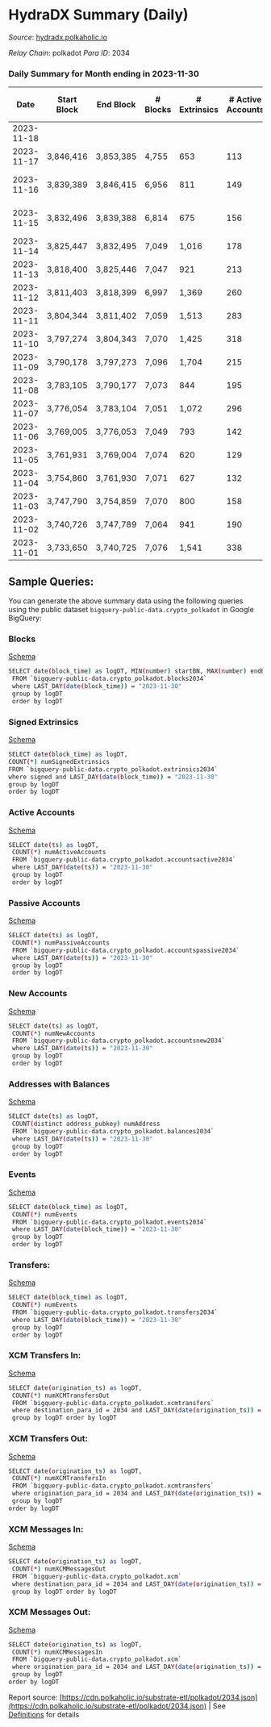 # HydraDX Summary (Daily)

_Source_: [hydradx.polkaholic.io](https://hydradx.polkaholic.io)

*Relay Chain*: polkadot
*Para ID*: 2034



### Daily Summary for Month ending in 2023-11-30


| Date    | Start Block | End Block | # Blocks | # Extrinsics | # Active Accounts | # Passive Accounts | # New Accounts | # Addresses | # Events  | # Transfers ($USD) | # XCM Transfers In ($USD) | # XCM Transfers Out ($USD) | # XCM In | # XCM Out | Issues |
|---------|-------------|-----------|----------|--------------|-------------------|--------------------|----------------|-------------|-----------|--------------------|---------------------------|----------------------------|----------|-----------|--------|
| 2023-11-18 |  |  |  |  |  |  |  |  |  |   |   |   |  |  |  |
| 2023-11-17 | 3,846,416 | 3,853,385 | 4,755 | 653 | 113 | 12 |  | 24,881 | 91,395 | 12,276  | 84 ($290,168.57) | 58 ($138,089.59) | 151 | 166 |  |
| 2023-11-16 | 3,839,389 | 3,846,415 | 6,956 | 811 | 149 | 17 | 8 | 24,872 | 132,596 | 17,669  | 120 ($167,666.55) | 80 ($109,110.84) | 216 | 205 | 71 missing (1.01%) |
| 2023-11-15 | 3,832,496 | 3,839,388 | 6,814 | 675 | 156 | 16 | 5 | 24,865 | 129,131 | 17,352  | 103 ($206,503.08) | 60 ($39,641.36) | 168 | 165 | 79 missing (1.15%) |
| 2023-11-14 | 3,825,447 | 3,832,495 | 7,049 | 1,016 | 178 | 17 | 10 | 24,860 | 137,847 | 18,450  | 155 ($216,650.63) | 100 ($141,037.84) | 255 | 249 |  |
| 2023-11-13 | 3,818,400 | 3,825,446 | 7,047 | 921 | 213 | 12 | 12 | 24,851 | 144,552 | 19,745  | 176 ($301,592.34) | 89 ($155,240.69) | 250 | 159 |  |
| 2023-11-12 | 3,811,403 | 3,818,399 | 6,997 | 1,369 | 260 | 20 | 26 | 24,840 | 139,504 | 18,606  | 119 ($237,463.61) | 75 ($107,754.81) | 279 | 275 |  |
| 2023-11-11 | 3,804,344 | 3,811,402 | 7,059 | 1,513 | 283 | 13 | 25 | 24,814 | 142,308 | 18,889  | 107 ($256,420.83) | 84 ($173,579.86) | 260 | 279 |  |
| 2023-11-10 | 3,797,274 | 3,804,343 | 7,070 | 1,425 | 318 | 15 | 16 | 24,791 | 141,725 | 18,642  | 181 ($344,914.97) | 133 ($122,374.30) | 250 | 240 |  |
| 2023-11-09 | 3,790,178 | 3,797,273 | 7,096 | 1,704 | 215 | 10 | 9 | 24,779 | 147,053 | 19,466  | 184 ($429,173.57) | 110 ($196,248.51) | 277 | 291 |  |
| 2023-11-08 | 3,783,105 | 3,790,177 | 7,073 | 844 | 195 | 11 |  | 24,770 | 133,291 | 17,757  | 112 ($74,485.71) | 58 ($43,255.50) | 162 | 130 |  |
| 2023-11-07 | 3,776,054 | 3,783,104 | 7,051 | 1,072 | 296 | 15 | 6 | 24,761 | 136,273 | 18,004  | 117 ($103,196.72) | 65 ($85,924.14) | 203 | 168 |  |
| 2023-11-06 | 3,769,005 | 3,776,053 | 7,049 | 793 | 142 | 17 | 10 | 24,756 | 132,329 | 17,635  | 99 ($64,531.31) | 59 ($49,893.31) | 163 | 160 |  |
| 2023-11-05 | 3,761,931 | 3,769,004 | 7,074 | 620 | 129 | 18 | 15 | 24,747 | 80,596 | 9,346  | 61 ($98,832.13) | 33 ($63,028.43) | 119 | 98 |  |
| 2023-11-04 | 3,754,860 | 3,761,930 | 7,071 | 627 | 132 | 18 | 14 | 24,735 | 32,280 | 1,329  | 64 ($55,309.72) | 29 ($30,489.43) | 114 | 122 |  |
| 2023-11-03 | 3,747,790 | 3,754,859 | 7,070 | 800 | 158 | 19 | 11 | 24,721 | 35,957 | 1,876  | 70 ($77,452.82) | 31 ($66,402.59) | 144 | 110 |  |
| 2023-11-02 | 3,740,726 | 3,747,789 | 7,064 | 941 | 190 | 14 | 13 | 24,712 | 37,277 | 1,956  | 86 ($163,086.30) | 49 ($53,446.87) | 156 | 129 |  |
| 2023-11-01 | 3,733,650 | 3,740,725 | 7,076 | 1,541 | 338 | 12 | 7 | 24,700 | 44,417 | 2,529  | 116 ($300,628.11) | 78 ($149,860.77) | 212 | 187 |  |

## Sample Queries:
You can generate the above summary data using the following queries using the public dataset `bigquery-public-data.crypto_polkadot` in Google BigQuery:


### Blocks 

[Schema](https://github.com/colorfulnotion/substrate-etl/blob/main/schema/blocks.json)

```bash
SELECT date(block_time) as logDT, MIN(number) startBN, MAX(number) endBN, COUNT(*) numBlocks 
 FROM `bigquery-public-data.crypto_polkadot.blocks2034`  
 where LAST_DAY(date(block_time)) = "2023-11-30" 
 group by logDT 
 order by logDT
```

### Signed Extrinsics 

[Schema](https://github.com/colorfulnotion/substrate-etl/blob/main/schema/extrinsics.json)

```bash
SELECT date(block_time) as logDT, 
COUNT(*) numSignedExtrinsics 
FROM `bigquery-public-data.crypto_polkadot.extrinsics2034`  
where signed and LAST_DAY(date(block_time)) = "2023-11-30" 
group by logDT 
order by logDT
```

### Active Accounts 

[Schema](https://github.com/colorfulnotion/substrate-etl/blob/main/schema/accountsactive.json)

```bash
SELECT date(ts) as logDT, 
 COUNT(*) numActiveAccounts 
 FROM `bigquery-public-data.crypto_polkadot.accountsactive2034` 
 where LAST_DAY(date(ts)) = "2023-11-30" 
 group by logDT 
 order by logDT
```

### Passive Accounts 

[Schema](https://github.com/colorfulnotion/substrate-etl/blob/main/schema/accountspassive.json)

```bash
SELECT date(ts) as logDT, 
 COUNT(*) numPassiveAccounts 
 FROM `bigquery-public-data.crypto_polkadot.accountspassive2034` 
 where LAST_DAY(date(ts)) = "2023-11-30" 
 group by logDT 
 order by logDT
```

### New Accounts 

[Schema](https://github.com/colorfulnotion/substrate-etl/blob/main/schema/accountsnew.json)

```bash
SELECT date(ts) as logDT, 
 COUNT(*) numNewAccounts 
 FROM `bigquery-public-data.crypto_polkadot.accountsnew2034` 
 where LAST_DAY(date(ts)) = "2023-11-30" 
 group by logDT
 order by logDT
```

### Addresses with Balances 

[Schema](https://github.com/colorfulnotion/substrate-etl/blob/main/schema/balances.json)

```bash
SELECT date(ts) as logDT,
 COUNT(distinct address_pubkey) numAddress 
 FROM `bigquery-public-data.crypto_polkadot.balances2034` 
 where LAST_DAY(date(ts)) = "2023-11-30" 
 group by logDT 
 order by logDT
```

### Events 

[Schema](https://github.com/colorfulnotion/substrate-etl/blob/main/schema/events.json)

```bash
SELECT date(block_time) as logDT, 
 COUNT(*) numEvents 
 FROM `bigquery-public-data.crypto_polkadot.events2034` 
 where LAST_DAY(date(block_time)) = "2023-11-30" 
 group by logDT 
 order by logDT
```

### Transfers:

[Schema](https://github.com/colorfulnotion/substrate-etl/blob/main/schema/transfers.json)

```bash
SELECT date(block_time) as logDT, 
 COUNT(*) numEvents 
 FROM `bigquery-public-data.crypto_polkadot.transfers2034` 
 where LAST_DAY(date(block_time)) = "2023-11-30" 
 group by logDT 
 order by logDT
```

### XCM Transfers In: 

[Schema](https://github.com/colorfulnotion/substrate-etl/blob/main/schema/xcmtransfers.json)

```bash
SELECT date(origination_ts) as logDT, 
 COUNT(*) numXCMTransfersOut 
 FROM `bigquery-public-data.crypto_polkadot.xcmtransfers` 
 where destination_para_id = 2034 and LAST_DAY(date(origination_ts)) = "2023-11-30" 
 group by logDT order by logDT
```

### XCM Transfers Out: 

[Schema](https://github.com/colorfulnotion/substrate-etl/blob/main/schema/xcmtransfers.json)

```bash
SELECT date(origination_ts) as logDT, 
 COUNT(*) numXCMTransfersIn 
 FROM `bigquery-public-data.crypto_polkadot.xcmtransfers` 
 where origination_para_id = 2034 and LAST_DAY(date(origination_ts)) = "2023-11-30" 
 group by logDT 
order by logDT
```

### XCM Messages In: 

[Schema](https://github.com/colorfulnotion/substrate-etl/blob/main/schema/xcm.json)

```bash
SELECT date(origination_ts) as logDT, 
 COUNT(*) numXCMMessagesOut 
 FROM `bigquery-public-data.crypto_polkadot.xcm` 
 where destination_para_id = 2034 and LAST_DAY(date(origination_ts)) = "2023-11-30" 
 group by logDT order by logDT
```

### XCM Messages Out: 

[Schema](https://github.com/colorfulnotion/substrate-etl/blob/main/schema/xcm.json)

```bash
SELECT date(origination_ts) as logDT, 
 COUNT(*) numXCMMessagesIn 
 FROM `bigquery-public-data.crypto_polkadot.xcm` 
 where origination_para_id = 2034 and LAST_DAY(date(origination_ts)) = "2023-11-30" 
 group by logDT 
order by logDT
```


Report source: [https://cdn.polkaholic.io/substrate-etl/polkadot/2034.json](https://cdn.polkaholic.io/substrate-etl/polkadot/2034.json) | See [Definitions](/DEFINITIONS.md) for details
